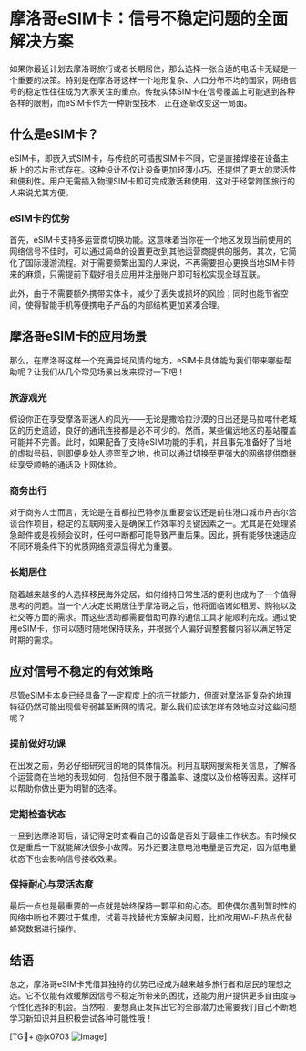 # 摩洛哥eSIM卡：信号不稳定问题的全面解决方案

如果你最近计划去摩洛哥旅行或者长期居住，那么选择一张合适的电话卡无疑是一个重要的决策。特别是在摩洛哥这样一个地形复杂、人口分布不均的国家，网络信号的稳定性往往成为大家关注的重点。传统实体SIM卡在信号覆盖上可能遇到各种各样的限制，而eSIM卡作为一种新型技术，正在逐渐改变这一局面。

## 什么是eSIM卡？

eSIM卡，即嵌入式SIM卡，与传统的可插拔SIM卡不同，它是直接焊接在设备主板上的芯片形式存在。这种设计不仅让设备更加轻薄小巧，还提供了更大的灵活性和便利性。用户无需插入物理SIM卡即可完成激活和使用，这对于经常跨国旅行的人来说尤其方便。

### eSIM卡的优势

首先，eSIM卡支持多运营商切换功能。这意味着当你在一个地区发现当前使用的网络信号不佳时，可以通过简单的设置更改到其他运营商提供的服务。其次，它简化了国际漫游流程。对于需要频繁出国的人来说，不再需要担心更换当地SIM卡带来的麻烦，只需提前下载好相关应用并注册账户即可轻松实现全球互联。

此外，由于不需要额外携带实体卡，减少了丢失或损坏的风险；同时也能节省空间，使得智能手机等便携电子产品的内部结构更加紧凑合理。

## 摩洛哥eSIM卡的应用场景

那么，在摩洛哥这样一个充满异域风情的地方，eSIM卡具体能为我们带来哪些帮助呢？让我们从几个常见场景出发来探讨一下吧！

### 旅游观光

假设你正在享受摩洛哥迷人的风光——无论是撒哈拉沙漠的日出还是马拉喀什老城区的历史遗迹，良好的通讯连接都是必不可少的。然而，某些偏远地区的基站覆盖可能并不完善。此时，如果配备了支持eSIM功能的手机，并且事先准备好了当地的虚拟号码，则即便身处人迹罕至之地，也可以通过切换至更强大的网络提供商继续享受顺畅的通话及上网体验。

### 商务出行

对于商务人士而言，无论是在首都拉巴特参加重要会议还是前往港口城市丹吉尔洽谈合作项目，稳定的互联网接入是确保工作效率的关键因素之一。尤其是在处理紧急邮件或是视频会议时，任何中断都可能导致严重后果。因此，拥有能够快速适应不同环境条件下的优质网络资源显得尤为重要。

### 长期居住

随着越来越多的人选择移民海外定居，如何维持日常生活的便利也成为了一个值得思考的问题。当一个人决定长期居住于摩洛哥之后，他将面临诸如租房、购物以及社交等方面的需求。而这些活动都需要借助可靠的通信工具才能顺利完成。通过使用eSIM卡，你可以随时随地保持联系，并根据个人偏好调整套餐内容以满足特定时期的需求。

## 应对信号不稳定的有效策略

尽管eSIM卡本身已经具备了一定程度上的抗干扰能力，但面对摩洛哥复杂的地理特征仍然可能出现信号弱甚至断网的情况。那么我们应该怎样有效地应对这些问题呢？

### 提前做好功课

在出发之前，务必仔细研究目的地的具体情况。利用互联网搜索相关信息，了解各个运营商在当地的表现如何，包括但不限于覆盖率、速度以及价格等因素。这样可以帮助你做出更为明智的选择。

### 定期检查状态

一旦到达摩洛哥后，请记得定时查看自己的设备是否处于最佳工作状态。有时候仅仅是重启一下就能解决很多小故障。另外还要注意电池电量是否充足，因为低电量状态下也会影响信号接收效果。

### 保持耐心与灵活态度

最后一点也是最重要的一点就是始终保持一颗平和的心态。即使偶尔遇到暂时性的网络中断也不要过于焦虑，试着寻找替代方案解决问题，比如改用Wi-Fi热点代替蜂窝数据进行操作。

## 结语

总之，摩洛哥eSIM卡凭借其独特的优势已经成为越来越多旅行者和居民的理想之选。它不仅能有效缓解因信号不稳定所带来的困扰，还能为用户提供更多自由度与个性化选择的机会。当然啦，要想真正发挥出它的全部潜力还需要我们自己不断地学习新知识并且积极尝试各种可能性哦！

[TG💪+ @jx0703 ![Image](https://github.com/user-attachments/assets/dbca1d08-cadb-493c-b0ec-ad6f7a83f270)]